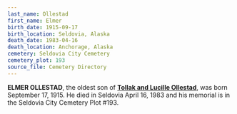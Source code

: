 ```yaml
---
last_name: Ollestad
first_name: Elmer
birth_date: 1915-09-17
birth_location: Seldovia, Alaska
death_date: 1983-04-16
death_location: Anchorage, Alaska
cemetery: Seldovia City Cemetery
cemetery_plot: 193
source_file: Cemetery Directory
---
```

**ELMER OLLESTAD**, the oldest son of [**Tollak and Lucille Ollestad**](./Ollestad_Tollak_Bowitz.md), was born September 17, 1915.  He died in Seldovia April 16, 1983 and his memorial is in the Seldovia City Cemetery Plot #193.  
